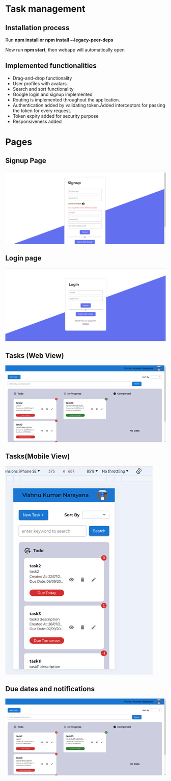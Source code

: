 <h1>Task management</p>
<h2>Installation process</h2>
<p>Run <b>npm install or npm install --legacy-peer-deps</b></p> 
<p>Now run <b>npm start</b>, then webapp will automatically open</p>    
<h2>Implemented functionalities</h2>
<ul>
    <li>Drag-and-drop functionality</li>
    <li>User profiles with avatars.</li>
    <li>Search and sort functionality</li>
    <li>Google login and signup implemented</li>    
    <li>Routing is implemented throughout the application.</li>
    <li>Authentication added by validating token.Added interceptors for passing the token for every request.</li>
    <li>Token expiry added for security purpose</li>
    <li>Responsiveness added</li>
</ul>    
<h1>Pages</h1>
<h2>Signup Page</h2>
<img src="ReadMeFiles/Screenshot from 2024-07-21 17-06-43.png"/>
<h2>Login page</h2>
<img src="ReadMeFiles//Screenshot from 2024-07-21 17-06-50.png"/>
<h2>Tasks (Web View)</h2>
<img src="ReadMeFiles/Screenshot from 2024-09-06 18-31-34.png"/>
<h2>Tasks(Mobile View)</h2>
<img src="ReadMeFiles/Screenshot from 2024-09-06 18-34-08.png"/>
<h2>Due dates and notifications</h2>
<img src="ReadMeFiles/Screenshot from 2024-09-06 18-31-34.png"/>
